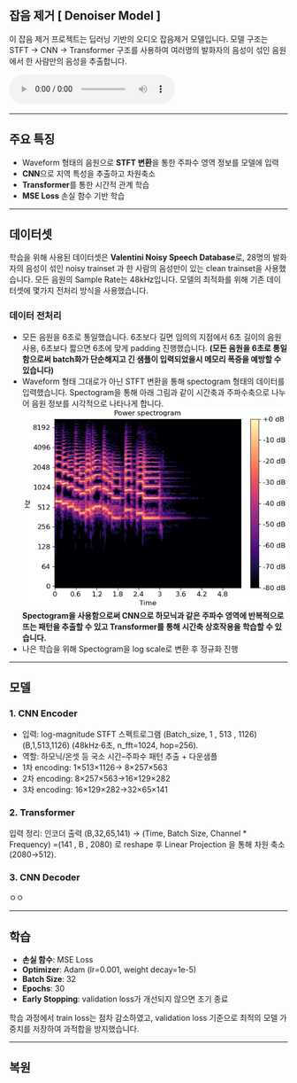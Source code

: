 ## 잡음 제거 [ Denoiser Model ] ##
이 잡음 제거 프로젝트는 딥러닝 기반의 오디오 잡음제거 모델입니다. 
모델 구조는 STFT → CNN → Transformer 구조를 사용하여 여러명의 발화자의
음성이 섞인 음원에서 한 사람만의 음성을 추출합니다.

<audio controls src="audio/clean.wav"></audio>

---
## 주요 특징
- Waveform 형태의 음원으로 **STFT 변환**을 통한 주파수 영역 정보를 모델에 입력
- **CNN**으로 지역 특성을 추출하고 차원축소
- **Transformer**를 통한 시간적 관계 학습
- **MSE Loss** 손실 함수 기반 학습
---
## 데이터셋
학습을 위해 사용된 데이터셋은 
**Valentini Noisy Speech Database**로, 28명의 발화자의 
음성이 섞인 noisy trainset 과 한 사람의 음성만이 있는 
clean trainset을 사용했습니다. 모든 음원의 Sample Rate는 48kHz입니다.
모델의 최적화를 위해 기존 데이터셋에 몇가지 전처리 방식을 
사용했습니다.

### 데이터 전처리
- 모든 음원을 6초로 통일했습니다. 6초보다 길면 임의의 지점에서 6초 길이의 음원 사용, 
6초보다 짧으면 6초에 맞게 padding 진행했습니다.
**(모든 음원을 6초로 통일함으로써 batch화가 단순해지고 긴 샘플이
입력되었을시 메모리 폭증을 예방할 수 있습니다)**
- Waveform 형태 그대로가 아닌 STFT 변환을 통해 spectogram 형태의
데이터를 입력했습니다. Spectogram을 통해 아래 그림과 같이 
시간축과 주파수축으로 나누어 음원 정보를 시각적으로 나타나게 합니다.
![librosa-stft-1.png](images%2Flibrosa-stft-1.png)
**Spectogram을 사용함으로써 CNN으로 하모닉과 같은 주파수 영역에 반복적으로
뜨는 패턴을 추출할 수 있고 Transformer를 통해 시간축 상호작용을
학습할 수 있습니다.**
- 나은 학습을 위해 Spectogram을 log scale로 변환 후 정규화 진행

---
## 모델
### 1. CNN Encoder
- 입력: log-magnitude STFT 스펙트로그램 
(Batch_size, 1 , 513 , 1126)
(B,1,513,1126) (48kHz·6초, n_fft=1024, hop=256).
- 역할: 하모닉/온셋 등 국소 시간–주파수 패턴 추출 + 다운샘플
- 1차 encoding: 1×513×1126→ 8×257×563
- 2차 encoding: 8×257×563→16×129×282
- 3차 encoding: 16×129×282→32×65×141

### 2. Transformer
입력 정리: 인코더 출력
(B,32,65,141) → (Time, Batch Size, Channel * Frequency)
=(141 , B , 2080) 로 reshape 후 Linear Projection 을 통해 차원 축소 
(2080→512).
### 3. CNN Decoder
ㅇㅇ


---
## 학습
- **손실 함수**: MSE Loss  
- **Optimizer**: Adam (lr=0.001, weight decay=1e-5)  
- **Batch Size**: 32  
- **Epochs**: 30
- **Early Stopping**: validation loss가 개선되지 않으면 조기 종료  
 

학습 과정에서 train loss는 점차 감소하였고, validation loss 기준으로 최적의 모델 가중치를 저장하여 과적합을 방지했습니다.

---
## 복원





